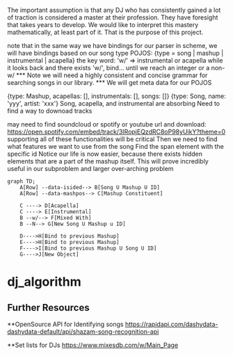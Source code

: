 

The important assumption is that any DJ who has consistently gained a lot of traction is considered a master at their profession. They have foresight that takes years to develop. We would like to interpret this mastery mathematically, at least part of it. That is the purpose of this project.



note that in the same way we have bindings for our parser in scheme, we will have bindings based on
our song type
POJOS:
{type = song | mashup | instrumental | acapella}
the key word: 'w/' => instrumental or acapella
while it looks back and there exists 'w/', bind...
until we reach an integer or a non- w/
*** Note we will need a highly consistent and concise grammar for searching songs in our library. ***
We will get meta data for our POJOS


{type: Mashup, acapellas: [], instrumentals: [], songs: []}
{type: Song, name: 'yyy', artist: 'xxx'}
Song, acapella, and instrumental are absorbing
Need to find a way to downoad tracks
        

may need to find soundcloud or spotify or youtube url and download: https://open.spotify.com/embed/track/3IRopjEQzdRC8oP98yUikY?theme=0
supporting all of these functionalities will be critical
Then we need to find what features we want to use from the song
Find the span element with the specific id
Notice our life is now easier, because there exists hidden elements that are a part of the mashup itself.
This will prove incredibly useful in our subproblem and larger over-arching problem


```mermaid
graph TD;
    A[Row] --data-isided--> B[Song U Mashup U ID]
    A[Row] --data-mashpos--> C[Mashup Constituent]

    C ----> D[Acapella]
    C ----> E[Instrumental]
    B --w/--> F[Mixed With]
    B --N--> G[New Song U Mashup u ID]

    D---->H[Bind to previous Mashup]
    E---->H[Bind to previous Mashup]
    F---->I[Bind to previous Mashup U Song U ID]
    G---->J[New Object]

```
# dj_algorithm

## Further Resources
**OpenSource API for Identifying songs
https://rapidapi.com/dashydata-dashydata-default/api/shazam-song-recognition-api

**Set lists for DJs
https://www.mixesdb.com/w/Main_Page
